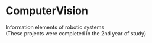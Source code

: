 # ComputerVision
Information elements of robotic systems <br />
(These projects were completed in the 2nd year of study)
